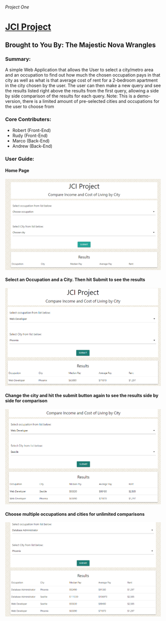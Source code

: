 ###### Project One
# [JCI Project](https://riandersons.github.io/ProjectOne/)

## Brought to You By: The Majestic Nova Wrangles


### Summary:
A simple Web Application that allows the User to select a city/metro area and an occupation to find out how much the chosen occupation pays in that city as well as what is that average cost of rent for a 2-bedroom apartment in the city chosen by the user. The user can then make a new query and see the results listed right above the results from the first query, allowing a side by side comparison of the results for each query.
Note: This is a demo-version, there is a limited amount of pre-selected cities and occupations for the user to choose from

### Core Contributers:
* Robert (Front-End)
* Rudy (Front-End)
* Marco (Back-End)
* Andrew (Back-End)

### User Guide:

#### Home Page

![Home Page](assets/images/HomePage.PNG)




#### Select an Occupation and a City. Then hit Submit to see the results

![Single Query](assets/images/Query.PNG)




#### Change the city and hit the submit button again to see the results side by side for comparison

![Single Query](assets/images/Query2.PNG)




#### Choose multiple occupations and cities for unlimited comparisons

![Single Query](assets/images/MultiQuery.PNG)


